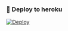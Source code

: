 ### 🚀 Deploy to heroku
[![Deploy](https://www.herokucdn.com/deploy/button.svg)](https://heroku.com/deploy?template=https://github.com/Theferid/AnonMusic)
